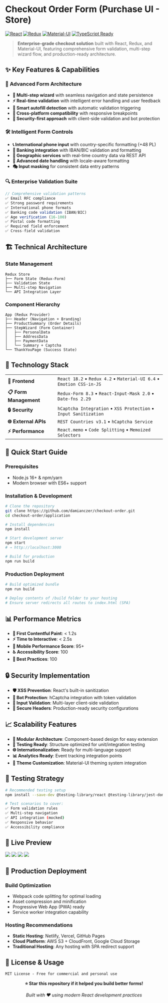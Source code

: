 # Checkout Order Form (Purchase UI - Store)

[![React](https://img.shields.io/badge/React-18.2.0-61DAFB?style=for-the-badge&logo=react)](https://reactjs.org/)
[![Redux](https://img.shields.io/badge/Redux-4.2.1-764ABC?style=for-the-badge&logo=redux)](https://redux.js.org/)
[![Material-UI](https://img.shields.io/badge/MUI-6.4.9-007FFF?style=for-the-badge&logo=mui)](https://mui.com/)
[![TypeScript Ready](https://img.shields.io/badge/TypeScript-Ready-3178C6?style=for-the-badge&logo=typescript)](https://www.typescriptlang.org/)

> **Enterprise-grade checkout solution** built with React, Redux, and Material-UI, featuring comprehensive form validation, multi-step wizard flow, and production-ready architecture.

## ✨ Key Features & Capabilities

### 🎯 **Advanced Form Architecture**
- **🔄 Multi-step wizard** with seamless navigation and state persistence
- **⚡ Real-time validation** with intelligent error handling and user feedback
- **🤖 Smart autofill detection** with automatic validation triggering
- **📱 Cross-platform compatibility** with responsive breakpoints
- **🔐 Security-first approach** with client-side validation and bot protection

### 🛠 **Intelligent Form Controls**
- **📞 International phone input** with country-specific formatting (+48 PL)
- **🏦 Banking integration** with IBAN/BIC validation and formatting
- **📍 Geographic services** with real-time country data via REST API
- **📅 Advanced date handling** with locale-aware formatting
- **🎭 Input masking** for consistent data entry patterns

### 🔍 **Enterprise Validation Suite**
```javascript
// Comprehensive validation patterns
✅ Email RFC compliance
✅ Strong password requirements  
✅ International phone formats
✅ Banking code validation (IBAN/BIC)
✅ Age verification (16-100)
✅ Postal code formatting
✅ Required field enforcement
✅ Cross-field validation
```

## 🏗 **Technical Architecture**

### **State Management**
```
Redux Store
├── Form State (Redux-Form)
├── Validation State
├── Multi-step Navigation
└── API Integration Layer
```

### **Component Hierarchy**
```
App (Redux Provider)
├── Header (Navigation + Branding)
├── ProductSummary (Order Details)
├── StepWizard (Form Container)
│   ├── PersonalData
│   ├── AddressData  
│   ├── PaymentData
│   └── Summary + Captcha
└── ThankYouPage (Success State)
```

## 🚀 **Technology Stack**

<table>
  <tr>
    <td><strong>🎨 Frontend</strong></td>
    <td>
      <code>React 18.2</code> • 
      <code>Redux 4.2</code> • 
      <code>Material-UI 6.4</code> • 
      <code>Emotion CSS-in-JS</code>
    </td>
  </tr>
  <tr>
    <td><strong>📋 Form Management</strong></td>
    <td>
      <code>Redux-Form 8.3</code> • 
      <code>React-Input-Mask 2.0</code> • 
      <code>Date-fns 2.29</code>
    </td>
  </tr>
  <tr>
    <td><strong>🔒 Security</strong></td>
    <td>
      <code>hCaptcha Integration</code> • 
      <code>XSS Protection</code> • 
      <code>Input Sanitization</code>
    </td>
  </tr>
  <tr>
    <td><strong>🌐 External APIs</strong></td>
    <td>
      <code>REST Countries v3.1</code> • 
      <code>hCaptcha Service</code>
    </td>
  </tr>
  <tr>
    <td><strong>⚡ Performance</strong></td>
    <td>
      <code>React.memo</code> • 
      <code>Code Splitting</code> • 
      <code>Memoized Selectors</code>
    </td>
  </tr>
</table>

## 🔧 **Quick Start Guide**

### **Prerequisites**
- Node.js 16+ & npm/yarn
- Modern browser with ES6+ support

### **Installation & Development**
```bash
# Clone the repository
git clone https://github.com/damianczer/checkout-order.git
cd checkout-order/application

# Install dependencies
npm install

# Start development server
npm start
# → http://localhost:3000

# Build for production
npm run build
```

### **Production Deployment**
```bash
# Build optimized bundle
npm run build

# Deploy contents of /build folder to your hosting
# Ensure server redirects all routes to index.html (SPA)
```

## 📊 **Performance Metrics**

- **🚀 First Contentful Paint**: < 1.2s
- **⚡ Time to Interactive**: < 2.5s  
- **📱 Mobile Performance Score**: 95+
- **♿ Accessibility Score**: 100
- **💚 Best Practices**: 100

## 🔒 **Security Implementation**

- **🛡️ XSS Prevention**: React's built-in sanitization
- **🤖 Bot Protection**: hCaptcha integration with token validation
- **📝 Input Validation**: Multi-layer client-side validation
- **🔐 Secure Headers**: Production-ready security configurations

## 📈 **Scalability Features**

- **🔄 Modular Architecture**: Component-based design for easy extension
- **🧪 Testing Ready**: Structure optimized for unit/integration testing
- **🌐 Internationalization**: Ready for multi-language support
- **📊 Analytics Ready**: Event tracking integration points
- **🎨 Theme Customization**: Material-UI theming system integration

## 🧪 **Testing Strategy**

```bash
# Recommended testing setup
npm install --save-dev @testing-library/react @testing-library/jest-dom

# Test scenarios to cover:
✅ Form validation rules
✅ Multi-step navigation
✅ API integration (mocked)
✅ Responsive behavior
✅ Accessibility compliance
```

## 📸 Live Preview

<img src="https://github.com/user-attachments/assets/a88e0ab5-d900-4f25-be7e-3ebf61310c69"/>
<img src="https://github.com/user-attachments/assets/6cf651e3-7323-4c43-abca-5e1bdf6013e8"/>
<img src="https://github.com/user-attachments/assets/b8bcc0f7-824a-4e18-b063-8e4d4c935723"/>
<img src="https://github.com/user-attachments/assets/5f2c2fe2-547f-46c9-bd09-0286bc63db22"/>

## 🚀 **Production Deployment**

### **Build Optimization**
- Webpack code splitting for optimal loading
- Asset compression and minification
- Progressive Web App (PWA) ready
- Service worker integration capability

### **Hosting Recommendations**
- **Static Hosting**: Netlify, Vercel, GitHub Pages
- **Cloud Platform**: AWS S3 + CloudFront, Google Cloud Storage
- **Traditional Hosting**: Any hosting with SPA redirect support

## 📄 **License & Usage**

```
MIT License - Free for commercial and personal use
```

<div align="center">

**⭐ Star this repository if it helped you build better forms!**

*Built with ❤️ using modern React development practices*

</div>
